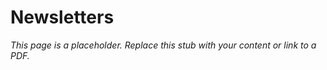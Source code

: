 #    Newsletters

_This page is a placeholder. Replace this stub with your content or link to a PDF._
